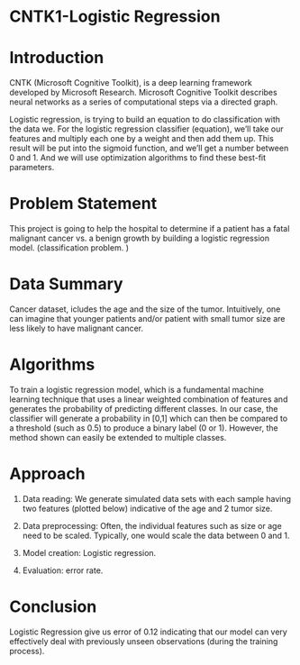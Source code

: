 # CNTK1-Logistic Regression

# Introduction
CNTK (Microsoft Cognitive Toolkit), is a deep learning framework developed by Microsoft Research. Microsoft Cognitive Toolkit describes neural networks as a series of computational steps via a directed graph.

Logistic regression, is trying to build an equation to do classification with the data we. For the logistic regression classifier (equation), we’ll take our features and multiply each one by a weight and then add them up. This result will be put into the sigmoid function, and we’ll get a number between 0 and 1. And we will use optimization algorithms to find these best-fit parameters.

# Problem Statement
This project is going to help the hospital to determine if a patient has a fatal malignant cancer vs. a benign growth by building a logistic regression model. (classification problem. )
 
# Data Summary
Cancer dataset, icludes the age and the size of the tumor. Intuitively, one can imagine that younger patients and/or patient with small tumor size are less likely to have malignant cancer.

# Algorithms
To train a logistic regression model, which is a fundamental machine learning technique that uses a linear weighted combination of features and generates the probability of predicting different classes. In our case, the classifier will generate a probability in [0,1] which can then be compared to a threshold (such as 0.5) to produce a binary label (0 or 1). However, the method shown can easily be extended to multiple classes.

# Approach
1. Data reading: We generate simulated data sets with each sample having two features (plotted below) indicative of the age and 2 tumor size. 

2. Data preprocessing: Often, the individual features such as size or age need to be scaled. Typically, one would scale the data between 0 and 1. 

 3. Model creation: Logistic regression.
 
4. Evaluation: error rate.

# Conclusion
Logistic Regression give us error of 0.12 indicating that our model can very effectively deal with previously unseen observations (during the training process).
